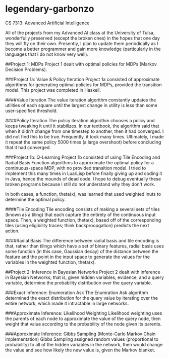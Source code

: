 # legendary-garbonzo
CS 7313: Advanced Artificial Intelligence

All of the projects from my Advanced AI class at the University of Tulsa, wonderfully preserved (except the broken ones)
in the hopes that one day they will fly on their own. Presently, I plan to update them periodically as I become a better
programmer and gain more knowledge (particularly in the languages that I do not know very well).

##Project 1: MDPs
Project 1 dealt with optimal policies for MDPs (Markov Decision Problems).

###Project 1a: Value & Policy Iteration
Project 1a consisted of approximate algorithms for generating optimal policies for MDPs, provided the transition model. This project was completed in Haskell.

####Value Iteration
The value iteration algorithm constantly updates the utilities of each square until the largest change in utility is less than some user-specified threshold.

####Policy Iteration
The policy iteration algorithm chooses a policy and keeps tweaking it until it stabilizes. In our textbook, the algorithm said that when it didn't change from one timestep to another, then it had converged. I did not find this to be true. Frequently, it took many times. Ultimately, I made it repeat the same policy 5000 times (a large overshoot) before concluding that it had converged.


###Project 1b: Q-Learning
Project 1b consisted of using Tile Encoding and Radial Basis Function algorithms to approximate the optimal policy for a continuous-space MDP, with no provided transition model. I tried to implement this many times in Lua/Lisp before finally giving up and coding it in Java, hence the mounds of dead code. I hope to debug eventually these broken programs because I still do not understand why they don't work.

In both cases, a function, theta(x), was learned that used weighted inuts to determine the optimal policy.

####Tile Encoding
Tile encoding consists of making a several sets of tiles (known as a tiling) that each capture the entirety of the continuous input space. Then, a weighted function, theta(x), based off of the corresponding tiles (using eligibility traces; think backproopgation) predicts the next action.

####Radial Basis
The difference between radial basis and tile encoding is that, rather than tilings which have a set of binary features, radial basis uses some function (in this case, Gaussian decay) of the distance between the feature and the point in the input space to generate the values for the variables in the weighted function, theta(x).


##Project 2: Inference in Bayesian Networks
Project 2 dealt with inference in Bayesian Networks; that is, given hidden variables, evidence, and a query variable, determine the probability distribution over the query variable.

###Exact Inference: Enumeration Ask
The Enumration Ask algorithm determined the exact distribution for the query value by iterating over the entire network, which made it intractable in large networks.

###Approximate Inference: Likelihood Weighting
Likelihood weighting uses the parents of each node to approximate the value of the query node, then weight that value according to the probability of the node given its parents.

###Approximate Inference: Gibbs Sampling (Monte-Carlo Markov Chain implementation)
Gibbs Sampling assigned random values (proportional to probability) to all of the hidden variables in the network, then would change the value and see how likely the new value is, given the Markov blanket.
